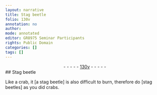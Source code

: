 ```yaml
---
layout: narrative
title: Stag beetle
folio: 130v
annotation: no
author:
mode: annotated
editor: GR8975 Seminar Participants
rights: Public Domain
categories: []
tags: []
---
```


 <div class="folio" align="center">- - - - - <a href="http://gallica.bnf.fr/ark:/12148/btv1b10500001g/f266.item.r=.zoom" target="_blank">130v</a> - - - - - </div> 
## Stag beetle 

 
 Like a <span class="animal">crab</span>, it [a <span class="animal">stag beetle</span>] is also difficult to burn, therefore do [<span class="animal">stag beetles</span>] as you did <span class="animal">crabs</span>. 
 